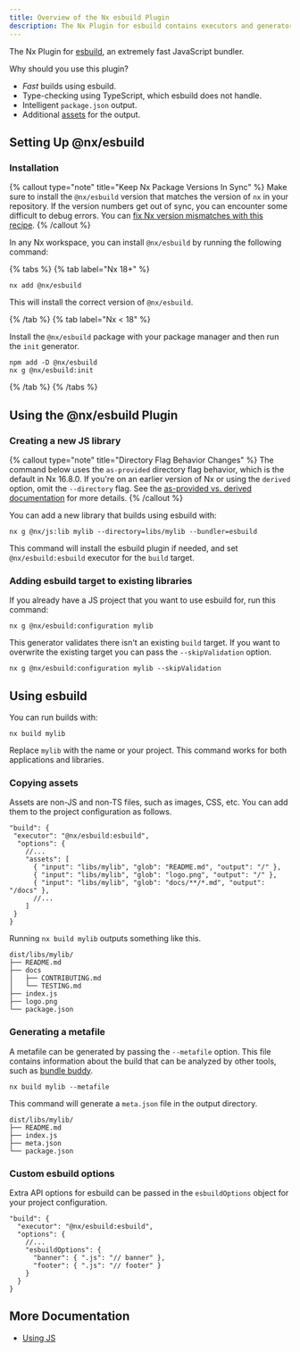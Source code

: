 ```yaml
---
title: Overview of the Nx esbuild Plugin
description: The Nx Plugin for esbuild contains executors and generators that support building applications using esbuild. This page also explains how to configure esbuild on your Nx workspace.
---
```


The Nx Plugin for [esbuild](https://esbuild.github.io/api/), an extremely fast JavaScript bundler.

Why should you use this plugin?

- _Fast_ builds using esbuild.
- Type-checking using TypeScript, which esbuild does not handle.
- Intelligent `package.json` output.
- Additional [assets](/nx-api/esbuild/executors/esbuild#assets) for the output.

## Setting Up @nx/esbuild

### Installation

{% callout type="note" title="Keep Nx Package Versions In Sync" %}
Make sure to install the `@nx/esbuild` version that matches the version of `nx` in your repository. If the version numbers get out of sync, you can encounter some difficult to debug errors. You can [fix Nx version mismatches with this recipe](/recipes/tips-n-tricks/keep-nx-versions-in-sync).
{% /callout %}

In any Nx workspace, you can install `@nx/esbuild` by running the following command:

{% tabs %}
{% tab label="Nx 18+" %}

```shell
nx add @nx/esbuild
```

This will install the correct version of `@nx/esbuild`.

{% /tab %}
{% tab label="Nx < 18" %}

Install the `@nx/esbuild` package with your package manager and then run the `init` generator.

```shell
npm add -D @nx/esbuild
nx g @nx/esbuild:init
```

{% /tab %}
{% /tabs %}

## Using the @nx/esbuild Plugin

### Creating a new JS library

{% callout type="note" title="Directory Flag Behavior Changes" %}
The command below uses the `as-provided` directory flag behavior, which is the default in Nx 16.8.0. If you're on an earlier version of Nx or using the `derived` option, omit the `--directory` flag. See the [as-provided vs. derived documentation](/deprecated/as-provided-vs-derived) for more details.
{% /callout %}

You can add a new library that builds using esbuild with:

```shell
nx g @nx/js:lib mylib --directory=libs/mylib --bundler=esbuild
```

This command will install the esbuild plugin if needed, and set `@nx/esbuild:esbuild` executor for the `build` target.

### Adding esbuild target to existing libraries

If you already have a JS project that you want to use esbuild for, run this command:

```shell
nx g @nx/esbuild:configuration mylib
```

This generator validates there isn't an existing `build` target. If you want to overwrite the existing target you can pass the `--skipValidation` option.

```shell
nx g @nx/esbuild:configuration mylib --skipValidation
```

## Using esbuild

You can run builds with:

```shell
nx build mylib
```

Replace `mylib` with the name or your project. This command works for both applications and libraries.

### Copying assets

Assets are non-JS and non-TS files, such as images, CSS, etc. You can add them to the project configuration as follows.

```jsonc
"build": {
 "executor": "@nx/esbuild:esbuild",
  "options": {
    //...
    "assets": [
      { "input": "libs/mylib", "glob": "README.md", "output": "/" },
      { "input": "libs/mylib", "glob": "logo.png", "output": "/" },
      { "input": "libs/mylib", "glob": "docs/**/*.md", "output": "/docs" },
      //...
    ]
 }
}
```

Running `nx build mylib` outputs something like this.

```text
dist/libs/mylib/
├── README.md
├── docs
│   ├── CONTRIBUTING.md
│   └── TESTING.md
├── index.js
├── logo.png
└── package.json
```

### Generating a metafile

A metafile can be generated by passing the `--metafile` option. This file contains information about the build that can be analyzed by other tools, such as [bundle buddy](https://www.bundle-buddy.com/esbuild).

```shell
nx build mylib --metafile
```

This command will generate a `meta.json` file in the output directory.

```text
dist/libs/mylib/
├── README.md
├── index.js
├── meta.json
└── package.json
```

### Custom esbuild options

Extra API options for esbuild can be passed in the `esbuildOptions` object for your project configuration.

```jsonc
"build": {
  "executor": "@nx/esbuild:esbuild",
  "options": {
    //...
    "esbuildOptions": {
      "banner": { ".js": "// banner" },
      "footer": { ".js": "// footer" }
    }
  }
}
```

## More Documentation

- [Using JS](/nx-api/js)
